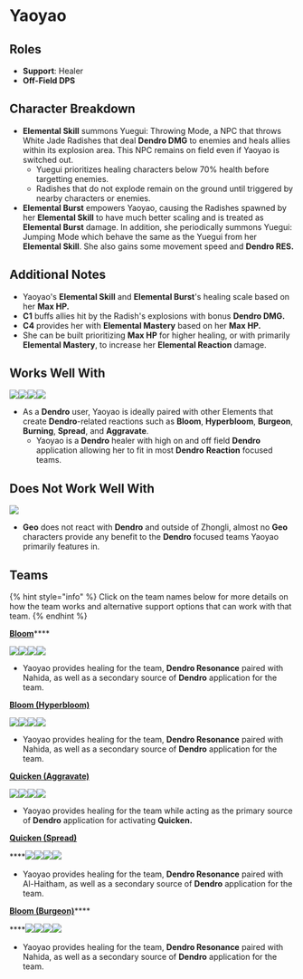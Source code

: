 # Yaoyao

## Roles

* **Support**: Healer
* **Off-Field DPS**

## Character Breakdown

* **Elemental Skill** summons Yuegui: Throwing Mode, a NPC that throws White Jade Radishes that deal **Dendro DMG** to enemies and heals allies within its explosion area. This NPC remains on field even if Yaoyao is switched out.
  * Yuegui prioritizes healing characters below 70% health before targetting enemies.
  * Radishes that do not explode remain on the ground until triggered by nearby characters or enemies.
* **Elemental Burst** empowers Yaoyao, causing the Radishes spawned by her **Elemental Skill** to have much better scaling and is treated as **Elemental Burst** damage. In addition, she periodically summons Yuegui: Jumping Mode which behave the same as the Yuegui from her **Elemental Skill**. She also gains some movement speed and **Dendro RES.**&#x20;

## Additional Notes&#x20;

* Yaoyao's **Elemental Skill** and **Elemental Burst**'s healing scale based on her **Max HP.**
* **C1** buffs allies hit by the Radish's explosions with bonus **Dendro DMG.**
* **C4** provides her with **Elemental Mastery** based on her **Max HP.**
* She can be built prioritizing **Max HP** for higher healing, or with primarily **Elemental Mastery**, to increase her **Elemental Reaction** damage.

## Works Well With

![](../../.gitbook/assets/ui\_icon\_dendro.webp)![](../../.gitbook/assets/ui\_icon\_hydro.webp)![](../../.gitbook/assets/ui\_icon\_electro.webp)![](../../.gitbook/assets/ui\_icon\_pyro.webp)

* As a **Dendro** user, Yaoyao is ideally paired with other Elements that create **Dendro**-related reactions such as **Bloom**, **Hyperbloom**, **Burgeon**, **Burning**, **Spread**, and **Aggravate**.&#x20;
  * Yaoyao is a **Dendro** healer with high on and off field **Dendro** application allowing her to fit in most **Dendro** **Reaction** focused teams.

## Does Not Work Well With

![](../../.gitbook/assets/ui\_icon\_geo.webp)

* **Geo** does not react with **Dendro** and outside of Zhongli, almost no **Geo** characters provide any benefit to the **Dendro** focused teams Yaoyao primarily features in.

## Teams

{% hint style="info" %}
Click on the team names below for more details on how the team works and alternative support options that can work with that team.
{% endhint %}

[**Bloom**](../../teams/anemo-1.md)****

![](../../.gitbook/assets/ui\_avataricon\_nilou.png)![](../../.gitbook/assets/ui\_avataricon\_nahida.png)![](../../.gitbook/assets/ui\_avataricon\_yelan.png)![](../../.gitbook/assets/ui\_avataricon\_yaoyao.png)

* Yaoyao provides healing for the team, **Dendro Resonance** paired with Nahida, as well as a secondary source of **Dendro** application for the team.

****[**Bloom (Hyperbloom)**](../../teams/bloom-hyperbloom.md)****

![](../../.gitbook/assets/ui\_avataricon\_yae.png)![](../../.gitbook/assets/ui\_avataricon\_nahida.png)![](../../.gitbook/assets/ui\_avataricon\_xingqiu.png)![](../../.gitbook/assets/ui\_avataricon\_yaoyao.png)

* Yaoyao provides healing for the team, **Dendro Resonance** paired with Nahida, as well as a secondary source of **Dendro** application for the team.

[**Quicken (Aggravate)**](../../teams/quicken-aggravate.md)

![](../../.gitbook/assets/ui\_avataricon\_yae.png)![](../../.gitbook/assets/ui\_avataricon\_fischl.png)![](../../.gitbook/assets/ui\_avataricon\_kazuha.png)![](../../.gitbook/assets/ui\_avataricon\_yaoyao.png)

* Yaoyao provides healing for the team while acting as the primary source of **Dendro** application for activating **Quicken.**

****[**Quicken (Spread)**](../../teams/quicken-spread.md)****

****![](../../.gitbook/assets/ui\_avataricon\_alhaitham.png)![](../../.gitbook/assets/ui\_avataricon\_fischl.png)![](../../.gitbook/assets/ui\_avataricon\_beidou.png)![](../../.gitbook/assets/ui\_avataricon\_yaoyao.png)

* Yaoyao provides healing for the team, **Dendro Resonance** paired with Al-Haitham, as well as a secondary source of **Dendro** application for the team.

[**Bloom (Burgeon)**](../../teams/bloom-burgeon.md)****

****![](../../.gitbook/assets/ui\_avataricon\_nahida.png)![](../../.gitbook/assets/ui\_avataricon\_yelan.png)![](../../.gitbook/assets/ui\_avataricon\_thoma.png)![](../../.gitbook/assets/ui\_avataricon\_yaoyao.png)

* Yaoyao provides healing for the team, **Dendro Resonance** paired with Nahida, as well as a secondary source of **Dendro** application for the team.
